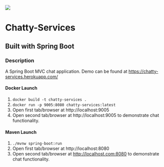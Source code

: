 ![](https://github.com/Lylio/image-repo/blob/master/logos/spring-boot.png?raw=true)
# Chatty-Services
## Built with Spring Boot

### Description
A Spring Boot MVC chat application. Demo can be found at https://chatty-services.herokuapp.com/

#### Docker Launch
1. `docker build -t chatty-services .`
2. `docker run -p 9005:8080 chatty-services:latest`
3. Open first tab/browser at http://localhost:9005
4. Open second tab/browser at http://localhost:9005 to demonstrate chat functionality.

#### Maven Launch
1. `./mvnw spring-boot:run`
2. Open first tab/browser at http://localhost:8080
3. Open second tab/browser at http://localhost.com:8080 to demonstrate chat functionality.
